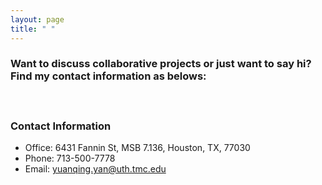 ```yaml
---
layout: page
title: " "
---
```


### Want to discuss collaborative projects or just want to say hi? Find my contact information as belows: 
#### <br/>
### Contact Information
* Office: 6431 Fannin St, MSB 7.136, Houston, TX, 77030
* Phone: 713-500-7778
* Email: [yuanqing.yan@uth.tmc.edu](mailto:yuanqing.yan@uth.tmc.edu)
